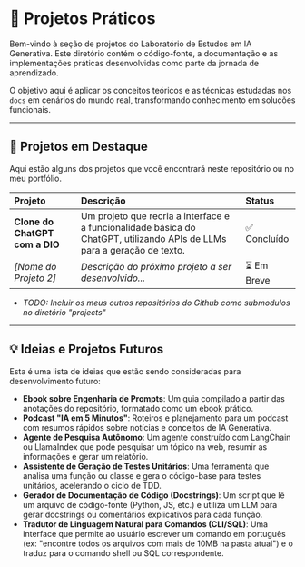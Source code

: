# 🚀 Projetos Práticos

Bem-vindo à seção de projetos do Laboratório de Estudos em IA Generativa. Este diretório contém o código-fonte, a documentação e as implementações práticas desenvolvidas como parte da jornada de aprendizado.

O objetivo aqui é aplicar os conceitos teóricos e as técnicas estudadas nos `docs` em cenários do mundo real, transformando conhecimento em soluções funcionais.

---

## 📂 Projetos em Destaque

Aqui estão alguns dos projetos que você encontrará neste repositório ou no meu portfólio.

| Projeto | Descrição | Status |
| :--- | :--- | :--- |
| **Clone do ChatGPT com a DIO** | Um projeto que recria a interface e a funcionalidade básica do ChatGPT, utilizando APIs de LLMs para a geração de texto. | ✅ Concluído |
| *[Nome do Projeto 2]* | *Descrição do próximo projeto a ser desenvolvido...* | ⏳ Em Breve |

- *TODO: Incluir os meus outros repositórios do Github como submodulos no diretório "projects"*

---

## 💡 Ideias e Projetos Futuros

Esta é uma lista de ideias que estão sendo consideradas para desenvolvimento futuro:

- **Ebook sobre Engenharia de Prompts**: Um guia compilado a partir das anotações do repositório, formatado como um ebook prático.
- **Podcast "IA em 5 Minutos"**: Roteiros e planejamento para um podcast com resumos rápidos sobre notícias e conceitos de IA Generativa.
- **Agente de Pesquisa Autônomo**: Um agente construído com LangChain ou LlamaIndex que pode pesquisar um tópico na web, resumir as informações e gerar um relatório.
- **Assistente de Geração de Testes Unitários**: Uma ferramenta que analisa uma função ou classe e gera o código-base para testes unitários, acelerando o ciclo de TDD.
- **Gerador de Documentação de Código (Docstrings)**: Um script que lê um arquivo de código-fonte (Python, JS, etc.) e utiliza um LLM para gerar docstrings ou comentários explicativos para cada função.
- **Tradutor de Linguagem Natural para Comandos (CLI/SQL)**: Uma interface que permite ao usuário escrever um comando em português (ex: "encontre todos os arquivos com mais de 10MB na pasta atual") e o traduz para o comando shell ou SQL correspondente.
